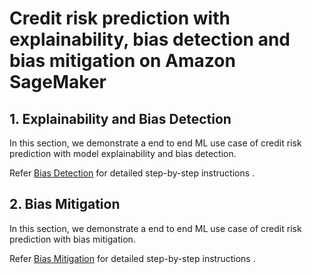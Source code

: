 # Credit risk prediction with explainability, bias detection and bias mitigation on Amazon SageMaker


## 1. Explainability and Bias Detection

In this section, we demonstrate a end to end ML use case of credit risk prediction with model explainability and bias detection.

Refer [Bias Detection](https://github.com/aws-samples/amazon-sagemaker-credit-risk-prediction-explainability-bias-detection/blob/main/explainability-and-bias-detection/README.md) for detailed step-by-step instructions .

## 2. Bias Mitigation

In this section, we demonstrate a end to end ML use case of credit risk prediction with bias mitigation.

Refer [Bias Mitigation](https://github.com/aws-samples/amazon-sagemaker-credit-risk-prediction-explainability-bias-detection/blob/main/bias-mitigation/README.md) for detailed step-by-step instructions .
